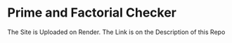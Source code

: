 ﻿# Prime and Factorial Checker
The Site is Uploaded on Render. The Link is on the Description of this Repo
